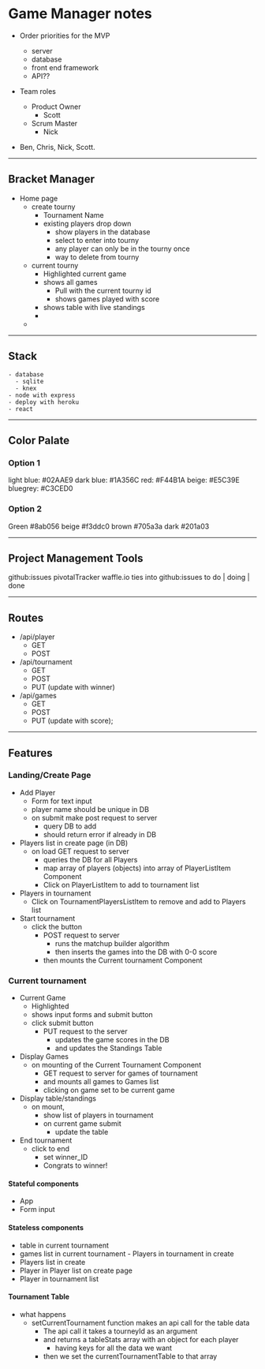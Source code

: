 # Game Manager notes

  - Order priorities for the MVP
    - server
    - database
    - front end framework
    - API??

  - Team roles
    - Product Owner
      - Scott
    - Scrum Master
      - Nick
  - Ben, Chris, Nick, Scott.

----------------------------------------------------------------------

## Bracket Manager

  - Home page
    - create tourny
      - Tournament Name
      - existing players drop down
        - show players in the database
        - select to enter into tourny
        - any player can only be in the tourny once
        - way to delete from tourny
    - current tourny
      - Highlighted current game
      - shows all games
        - Pull with the current tourny id
        - shows games played with score
      - shows table with live standings
      -
    -

---------------------------------------------------------------------

## Stack
    - database
      - sqlite
      - knex
    - node with express
    - deploy with heroku
    - react

------------------------------------------------------------------

## Color Palate

### Option 1

  light blue: #02AAE9
  dark blue: #1A356C
  red: #F44B1A
  beige: #E5C39E
  bluegrey: #C3CED0

### Option 2

  Green #8ab056
  beige #f3ddc0
  brown #705a3a
  dark #201a03

---------------------------------------------------------------------

## Project Management Tools

  github:issues
  pivotalTracker
  waffle.io
    ties into github:issues
    to do | doing | done

____________________________________________________________________

## Routes

  - /api/player
    - GET
    - POST
  - /api/tournament
    - GET
    - POST
    - PUT (update with winner)
  - /api/games
    - GET
    - POST
    - PUT (update with score);

______________________________________________________________________

## Features

### Landing/Create Page
  - Add Player
    - Form for text input
    - player name should be unique in DB
    - on submit make post request to server
      - query DB to add
      - should return error if already in DB
  - Players list in create page (in DB)
    - on load GET request to server
      - queries the DB for all Players
      - map array of players (objects) into array of PlayerListItem Component
      - Click on PlayerListItem to add to tournament list
  - Players in tournament
    - Click on TournamentPlayersListItem to remove and add to Players list
  - Start tournament
    - click the button
      - POST request to server
        - runs the matchup builder algorithm
        - then inserts the games into the DB with 0-0 score
      - then mounts the Current tournament Component

### Current tournament
  - Current Game
    - Highlighted
    - shows input forms and submit button
    - click submit button
      - PUT request to the server
        - updates the game scores in the DB
        - and updates the Standings Table
  - Display Games
    - on mounting of the Current Tournament Component
      - GET request to server for games of tournament
      - and mounts all games to Games list
      - clicking on game set to be current game
  - Display table/standings
    - on mount,
      - show list of players in tournament
      - on current game submit
        - update the table
  - End tournament
    - click to end
      - set winner_ID
      - Congrats to winner!


#### Stateful components
  - App
  - Form input


#### Stateless components
  - table in current tournament
  - games list in current tournament  - Players in tournament in create
  - Players list in create
  - Player in Player list on create page
  - Player in tournament list


#### Tournament Table
  - what happens
    - setCurrentTournament function makes an api call for the table data
      - The api call it takes a tourneyId as an argument
      - and returns a tableStats array with an object for each player
        - having keys for all the data we want
      - then we set the currentTournamentTable to that array

